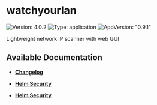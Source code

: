 # watchyourlan

![Version: 4.0.2](https://img.shields.io/badge/Version-4.0.2-informational?style=flat-square) ![Type: application](https://img.shields.io/badge/Type-application-informational?style=flat-square) ![AppVersion: "0.9.1"](https://img.shields.io/badge/AppVersion-"0.9.1"-informational?style=flat-square)

Lightweight network IP scanner with web GUI

## Available Documentation

- [**Changelog**](CHANGELOG)

- [**Helm Security**](container-security)

- [**Helm Security**](helm-security)

